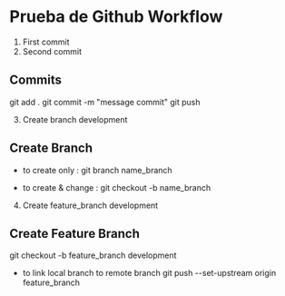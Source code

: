 # Prueba de Github Workflow

1. First commit
2. Second commit

## Commits 
git add .
git commit -m "message commit"
git push

3. Create branch development

## Create Branch 

- to create only : 
git branch name_branch

- to create & change : 
git checkout -b name_branch

4. Create feature_branch development

## Create Feature Branch

git checkout -b feature_branch development

- to link local branch to remote branch 
git push --set-upstream origin feature_branch
